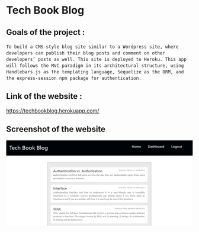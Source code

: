 # Tech Book Blog

## Goals of the project :

`To build a CMS-style blog site similar to a Wordpress site, where developers can publish their blog posts and comment on other developers’ posts as well. This site is deployed to Heroku. This app will follows the MVC paradigm in its architectural structure, using Handlebars.js as the templating language, Sequelize as the ORM, and the express-session npm package for authentication.`

## Link of the website :

https://techbookblog.herokuapp.com/

## Screenshot of the website

![ScreenShot of the Website](https://raw.githubusercontent.com/tinkubansal95/tech-blog/main/Assets/Images/ScreenShotOFTheWebsite.png)
